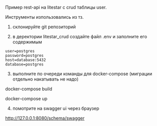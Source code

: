 Пример rest-api на litestar с crud таблицы user.

Инструменты изпользовались из тз.

1) склонируйте git репозиторий

2) в деректории litestar_crud  создайте файл .env и заполните его содержимым

```
user=postgres
password=postgres
host=database:5432
database=postgres
```

3) выполните по очереди команды для docker-compose (миграции отдельно накатывать не надо)

docker-compose build

docker-compose up

4) помотрите на swagger ui через браузер

http://127.0.0.1:8080/schema/swagger

